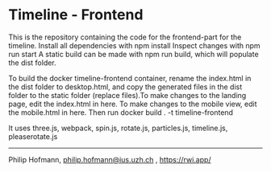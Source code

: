 # Timeline - Frontend
This is the repository containing the code for the frontend-part for the timeline.
Install all dependencies with npm install
Inspect changes with npm run start
A static build can be made with npm run build, which will populate the dist folder.

To build the docker timeline-frontend container, rename the index.html in the dist folder to desktop.html, and copy the generated files in the dist folder to the static folder (replace files).To make changes to the landing page, edit the index.html in here. To make changes to the mobile view, edit the mobile.html in here. Then run docker build . -t timeline-frontend

It uses three.js, webpack, spin.js, rotate.js, particles.js, timeline.js, pleaserotate.js

---
Philip Hofmann, philip.hofmann@ius.uzh.ch , https://rwi.app/
